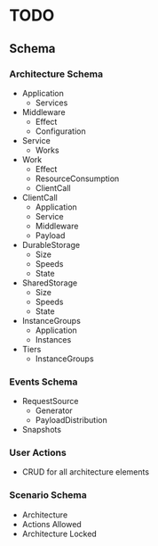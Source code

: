 # TODO

## Schema

### Architecture Schema

- Application
  - Services
- Middleware
  - Effect
  - Configuration
- Service
  - Works
- Work
  - Effect
  - ResourceConsumption
  - ClientCall
- ClientCall
  - Application
  - Service
  - Middleware
  - Payload
- DurableStorage
  - Size
  - Speeds
  - State
- SharedStorage
  - Size
  - Speeds
  - State
- InstanceGroups
  - Application
  - Instances
- Tiers
  - InstanceGroups

### Events Schema

- RequestSource
  - Generator
  - PayloadDistribution
- Snapshots

### User Actions

- CRUD for all architecture elements

### Scenario Schema

- Architecture
- Actions Allowed
- Architecture Locked
